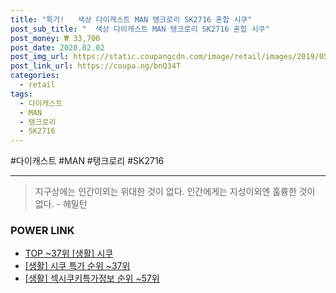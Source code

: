 ```yaml
--- 
title: "특가!   색상 다이캐스트 MAN 탱크로리 SK2716 혼합 시쿠" 
post_sub_title: "  색상 다이캐스트 MAN 탱크로리 SK2716 혼합 시쿠" 
post_money: ₩ 33,700 
post_date: 2020.02.02 
post_img_url: https://static.coupangcdn.com/image/retail/images/2019/05/22/16/7/1e3f5bd7-f45c-4213-b304-93acbf83338f.jpg 
post_link_url: https://coupa.ng/bnQ34T 
categories: 
  - retail 
tags: 
  - 다이캐스트 
  - MAN 
  - 탱크로리 
  - SK2716 
--- 
```

  #다이캐스트 #MAN #탱크로리 #SK2716 
<hr> 

> 지구상에는 인간이외는 위대한 것이 없다. 인간에게는 지성이외엔 훌륭한 것이 없다. - 헤밀턴 


### POWER LINK

* <a href="https://blog.naver.com/an0733/221793157696" target="_blank"> TOP ~37위 [생활] 시쿠</a>
* <a href="https://blog.naver.com/sakai111/221793157695" target="_blank"> [생활] 시쿠 특가 순위 ~37위</a>
* <a href="https://blog.naver.com/fasyy4321/221774537439" target="_blank"> [생활] 섹시쿠키특가정보 순위 ~57위</a>
